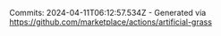 Commits: 2024-04-11T06:12:57.534Z - Generated via https://github.com/marketplace/actions/artificial-grass
<br>
